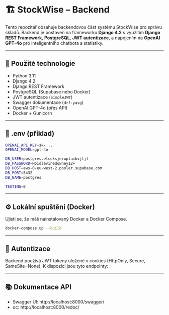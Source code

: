 # 🏗️ StockWise – Backend

Tento repozitář obsahuje backendovou část systému StockWise pro správu skladů. Backend je postaven na frameworku **Django 4.2** s využitím **Django REST Framework**, **PostgreSQL**, **JWT autentizace**, a napojením na **OpenAI GPT-4o** pro inteligentního chatbota a statistiky.

---

## 🔧 Použité technologie

- Python 3.11
- Django 4.2
- Django REST Framework
- PostgreSQL (Supabase nebo Docker)
- JWT autentizace (`SimpleJWT`)
- Swagger dokumentace (`drf-yasg`)
- OpenAI GPT-4o (přes API)
- Docker + Gunicorn

---

## 📝 .env (příklad)
```bash
OPENAI_API_KEY=sk-...
OPENAI_MODEL=gpt-4o

DB_USER=postgres.etcoksjerwplaibvjtjt
DB_PASSWORD=Noidlevinedowney12+
DB_HOST=aws-0-eu-west-2.pooler.supabase.com
DB_PORT=5432
DB_NAME=postgres

TESTING=0
```

---

## ⚙️ Lokální spuštění (Docker)

Ujisti se, že máš nainstalovaný Docker a Docker Compose.

```bash
docker-compose up --build
```

---

## 🔐 Autentizace
Backend používá JWT tokeny uložené v cookies (HttpOnly, Secure, SameSite=None). K dispozici jsou tyto endpointy:

---

## 📚 Dokumentace API
- Swagger UI: http://localhost:8000/swagger/
- oc: http://localhost:8000/redoc/